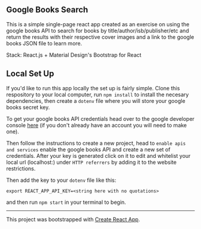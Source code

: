 ## Google Books Search

This is a simple single-page react app created as an exercise on using the google books API to search for books by title/author/isb/publisher/etc and return the results with their respective cover images and a link to the google books JSON file to learn more. 

Stack: React.js + Material Design's Bootstrap for React

## Local Set Up

If you'd like to run this app locally the set up is fairly simple. Clone this respository to your local computer, run `npm install` to install the necesary dependencies, then create a `dotenv` file where you will store your google books secret key. 

To get your google books API credentials head over to the google developer console [here](https://console.developers.google.com) (if you don't already have an account you will need to make one). 

Then follow the instructions to create a new project, head to `enable apis and services` enable the google books API and create a new set of credentials. After your key is generated click on it to edit and whitelist your local url (localhost:<some port here>) under `HTTP referrers` by adding it to the website restrictions. 

Then add the key to your `dotenv` file like this:

```
export REACT_APP_API_KEY=<string here with no quotations>
```

and then run `npm start` in your terminal to begin.

---

This project was bootstrapped with [Create React App](https://github.com/facebook/create-react-app).
